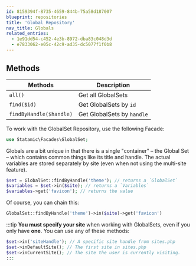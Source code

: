 ```yaml
---
id: 8159394f-8735-4659-844b-75a58d187007
blueprint: repositories
title: 'Global Repository'
nav_title: Globals
related_entries:
  - 1e91dd54-c452-4e3b-8972-dba83c048d3d
  - e7833062-e05c-42c9-ad35-dc5077f1f0b8
---
```

## Methods

| Methods | Description |
| ------- | ----------- |
| `all()` | Get all GlobalSets |
| `find($id)` | Get GlobalSets by `id` |
| `findByHandle($handle)` | Get GlobalSets by `handle` |

To work with the GlobalSet Repository, use the following Facade:

```php
use Statamic\Facades\GlobalSet;
```

Globals are a bit unique in that there is a single "container" – the Global Set – which contains common things like its title and handle. The actual variables are stored separately by site (even when not using the multi-site feature).

``` php
$set = GlobalSet::findByHandle('theme'); // returns a `GlobalSet`
$variables = $set->in($site); // returns a `Variables`
$variables->get('favicon'); // returns the value
```

Of course, you can chain this:

```php
GlobalSet::findByHandle('theme')->in($site)->get('favicon')
```

:::tip
**You must specify your site** when working with GlobalSets, even if you only have **one**. You can use any of these methods:

```php
$set->in('siteHandle'); // A specific site handle from sites.php
$set->inDefaultSite(); // The first site in sites.php
$set->inCurrentSite(); // The site the user is currently visiting.
:::

